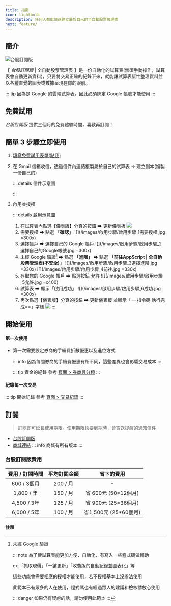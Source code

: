 ```yaml
---
title: 指南
icon: lightbulb
description: 任何人都能快速建立屬於自己的全自動股票管理表
next: feature/
---
```


## 簡介

![ _台股訂閱版_ ](/images/台股訂閱版/儀表板_含分頁.jpg)

【 _台股訂閱版_ | 全自動股票管理表 】是一份自動化的試算表(無須手動操作，試算表會自動更新資料)，只要將交易正確的紀錄下來，就能讓試算表幫忙整理資料並以各種直覺的圖表或數據呈現在你的眼前。

::: tip 因為是 Google 的雲端試算表，因此必須綁定 Google 帳號才能使用
:::

## 免費試用

_台股訂閱版_ 提供三個月的免費體驗時間，喜歡再訂閱！

## 簡單 3 步驟立即使用

1. [填寫免費試用表單(點我) ](https://forms.gle/Qfh7kG7sCcBeNbcg7)
2. 在 Gmail 信箱收信，透過信件內連結複製屬於自己的試算表 → 建立副本(複製一份自己的)

    ::: details 信件示意圖
    
    :::

3. 啟用並授權

    ::: details 啟用示意圖
    1. 在試算表內點選【儀表版】分頁的按鈕 ➡ <Badge>更新儀表板</Badge>
        ![](/images/啟用步驟/啟用步驟_0更新儀表板.jpg)
    2. 需要授權 ➡ 點選 __「確認」__
        ![](/images/啟用步驟/啟用步驟_1需要授權.jpg =300x)
    3. 選擇帳戶 ➡ 選擇自己的 Google 帳戶
        ![](/images/啟用步驟/啟用步驟_2選擇自己的Google帳號.jpg =300x)
    4. 未經 Google 驗證[^first] ➡ 點選 __「進階」__ ➡ 點選 __「前往AppScript | 全自動股票管理表(不安全)」__
        ![](/images/啟用步驟/啟用步驟_3選擇進階.jpg =330x) ![](/images/啟用步驟/啟用步驟_4前往.jpg =330x)
    5. 存取您的 Google 帳戶 ➡ 點選按鈕 <Badge type="tip">允許</Badge>
        ![](/images/啟用步驟/啟用步驟_5允許.jpg =x400)
    6. 試算表 ➡ 顯示「啟用成功」
        ![](/images/啟用步驟/啟用步驟_6成功.jpg =300x)
    7. 再次點選【儀表版】分頁的按鈕 ➡ <Badge>更新儀表板</Badge> 並顯示「==指令碼 執行完成==」字樣
        ![](/images/啟用步驟/啟用步驟_7指令碼執行完成.jpg)
    :::

## 開始使用

#### 第一次使用

- 第一次需要設定券商的手續費折數優惠以及進位方式

    ::: info 因為每間券商的手續費優惠有所不同，這些差異也會影響交易成本
    :::

    ::: tip 資金的紀錄
    參考 [頁面 > 券商與分類](sheets/券商與分類/)
    :::


#### 紀錄每一次交易

::: tip 開始記錄
參考 [頁面 > 交易紀錄](sheets/交易紀錄.md)
:::

## 訂閱

> 訂閱即可延長使用期限。使用期限快要到期時，會寄送提醒的通知信件

- [台股訂閱版](https://stockportfolio.cashier.ecpay.com.tw/product/000000000402451)
- [商城連結](https://stockportfolio.cashier.ecpay.com.tw/)
    ::: info 商城有所有版本
    :::

### 台股訂閱版費用

| 費用 / 訂閱時間  | 平均訂閱金額  |       省下的費用       |
|:----------:|:-------:|:-----------------:|
| 600 / 3個月  | 200 / 月 |         -         |
| 1,800 / 年  | 150 / 月 | 省  600元 (50*12個月) |
| 4,500 / 3年 | 125 / 月 | 省  900元 (25*36個月) |
| 6,000 / 5年 | 100 / 月 | 省1,500元 (25*60個月) |

#### 註釋

[^first]: 未經 Google 驗證

    ::: note 為了使試算表能更加方便、自動化，有寫入一些程式碼做輔助

    ex.「抓取現價」「一鍵更新」「收費版的自動記錄並圖表化」等
    
    這些功能會需要相應的授權才能使用，若不授權基本上沒辦法使用

    此範本已有眾多的人在使用，程式碼也有經過眾人的建議和檢核請放心使用

    ::: danger 如果仍有疑慮的話，請勿使用此範本
    :::
